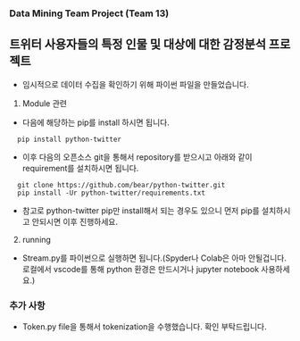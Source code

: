 ### Data Mining Team Project (Team 13)

## 트위터 사용자들의 특정 인물 및 대상에 대한 감정분석 프로젝트

* 임시적으로 데이터 수집을 확인하기 위해 파이썬 파일을 만들었습니다.

1. Module 관련
  - 다음에 해당하는 pip를 install 하시면 됩니다.
  ```
    pip install python-twitter
  ```
  - 이후 다음의 오픈소스 git을 통해서 repository를 받으시고 아래와 같이 requirement를 설치하시면 됩니다.
  ```
    git clone https://github.com/bear/python-twitter.git
    pip install -Ur python-twitter/requirements.txt
  ```
   - 참고로 python-twitter pip만 install해서 되는 경우도 있으니 먼저 pip를 설치하시고 안되시면 이후 진행하세요.
 
 2. running
  - Stream.py를 파이썬으로 실행하면 됩니다.(Spyder나 Colab은 아마 안될겁니다. 로컬에서 vscode를 통해 python 환경은 만드시거나 jupyter notebook 사용하세요.)


### 추가 사항

- Token.py file을 통해서 tokenization을 수행했습니다. 확인 부탁드립니다.
